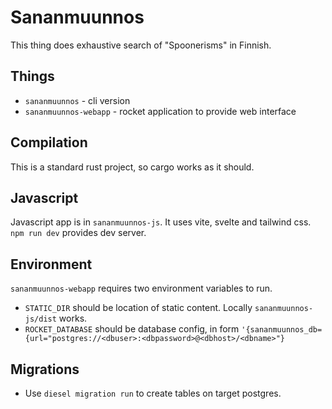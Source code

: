 # Sananmuunnos

This thing does exhaustive search of "Spoonerisms" in Finnish.

## Things

* `sananmuunnos` - cli version
* `sananmuunnos-webapp` - rocket application to provide web interface

## Compilation

This is a standard rust project, so cargo works as it should.

## Javascript

Javascript app is in `sananmuunnos-js`. It uses vite, svelte and tailwind css.
`npm run dev` provides dev server.

## Environment

`sananmuunnos-webapp` requires two environment variables to run.

* `STATIC_DIR` should be location of static content. Locally `sananmuunnos-js/dist` works.
* `ROCKET_DATABASE` should be database config, in form `'{sananmuunnos_db={url="postgres://<dbuser>:<dbpassword>@<dbhost>/<dbname>"}`

## Migrations

* Use `diesel migration run` to create tables on target postgres.
